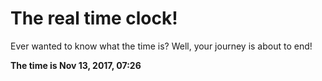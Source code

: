 # The real time clock!

Ever wanted to know what the time is? Well, your journey is about to end!

**The time is Nov 13, 2017, 07:26**